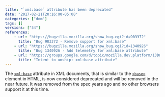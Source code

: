 ```yaml
---
title: "`xml:base` attribute has been deprecated"
date: "2017-02-21T20:16:00-05:00"
categories: ["dom"]
tags: []
versions: ["54"]
references:
    - url: "https://bugzilla.mozilla.org/show_bug.cgi?id=903372"
      title: "Bug 903372 - Remove support for xml:base"
    - url: "https://bugzilla.mozilla.org/show_bug.cgi?id=1340926"
      title: "Bug 1340926 - Add telemetry for xml:base attribute"
    - url: "https://groups.google.com/d/topic/mozilla.dev.platform/1JDnJWefe1E/discussion"
      title: "Intent to unship: xml:base attribute"
---
```

The [`xml:base`](https://www.w3.org/TR/xmlbase/) attribute in XML documents, that is similar to the [`<base>`](https://developer.mozilla.org/en-US/docs/Web/HTML/Element/base) element in HTML, is now considered deprecated and will be removed in the near future. It was removed from the spec years ago and no other browsers support it at this time.
